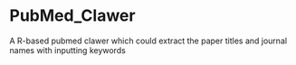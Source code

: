 # PubMed_Clawer
A R-based pubmed clawer which could extract the paper titles and journal names with inputting keywords
